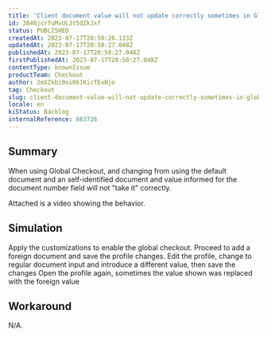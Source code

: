 ```yaml
---
title: 'Client document value will not update correctly sometimes in Global Checkout setting'
id: 3846jcrfuMvULJt5dZkJxf
status: PUBLISHED
createdAt: 2023-07-17T20:50:26.133Z
updatedAt: 2023-07-17T20:50:27.048Z
publishedAt: 2023-07-17T20:50:27.048Z
firstPublishedAt: 2023-07-17T20:50:27.048Z
contentType: knownIssue
productTeam: Checkout
author: 2mXZkbi0oi061KicTExNjo
tag: Checkout
slug: client-document-value-will-not-update-correctly-sometimes-in-global-checkout-setting
locale: en
kiStatus: Backlog
internalReference: 863726
---
```


## Summary


When using Global Checkout, and changing from using the default document and an self-identified document and value informed for the document number field will not "take it" correctly.

Attached is a video showing the behavior.




##

## Simulation


Apply the customizations to enable the global checkout.
Proceed to add a foreign document and save the profile changes.
Edit the profile, change to regular document input and introduce a different value, then save the changes
Open the profile again, sometimes the value shown was replaced with the foreign value


##

## Workaround


N/A.





